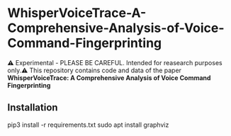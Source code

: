 # WhisperVoiceTrace-A-Comprehensive-Analysis-of-Voice-Command-Fingerprinting

⚠️ Experimental - PLEASE BE CAREFUL. Intended for reasearch purposes only.⚠️
This repository contains code and data of the paper **WhisperVoiceTrace: A Comprehensive Analysis of Voice Command Fingerprinting**

## Installation
pip3 install -r requirements.txt
sudo apt install graphviz
